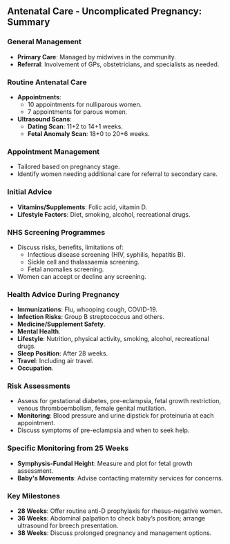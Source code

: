 ## Antenatal Care - Uncomplicated Pregnancy: Summary

### General Management
- **Primary Care**: Managed by midwives in the community.
- **Referral**: Involvement of GPs, obstetricians, and specialists as needed.

### Routine Antenatal Care
- **Appointments**: 
  - 10 appointments for nulliparous women.
  - 7 appointments for parous women.
- **Ultrasound Scans**: 
  - **Dating Scan**: 11+2 to 14+1 weeks.
  - **Fetal Anomaly Scan**: 18+0 to 20+6 weeks.

### Appointment Management
- Tailored based on pregnancy stage.
- Identify women needing additional care for referral to secondary care.

### Initial Advice
- **Vitamins/Supplements**: Folic acid, vitamin D.
- **Lifestyle Factors**: Diet, smoking, alcohol, recreational drugs.

### NHS Screening Programmes
- Discuss risks, benefits, limitations of:
  - Infectious disease screening (HIV, syphilis, hepatitis B).
  - Sickle cell and thalassaemia screening.
  - Fetal anomalies screening.
- Women can accept or decline any screening.

### Health Advice During Pregnancy
- **Immunizations**: Flu, whooping cough, COVID-19.
- **Infection Risks**: Group B streptococcus and others.
- **Medicine/Supplement Safety**.
- **Mental Health**.
- **Lifestyle**: Nutrition, physical activity, smoking, alcohol, recreational drugs.
- **Sleep Position**: After 28 weeks.
- **Travel**: Including air travel.
- **Occupation**.

### Risk Assessments
- Assess for gestational diabetes, pre-eclampsia, fetal growth restriction, venous thromboembolism, female genital mutilation.
- **Monitoring**: Blood pressure and urine dipstick for proteinuria at each appointment.
- Discuss symptoms of pre-eclampsia and when to seek help.

### Specific Monitoring from 25 Weeks
- **Symphysis-Fundal Height**: Measure and plot for fetal growth assessment.
- **Baby's Movements**: Advise contacting maternity services for concerns.

### Key Milestones
- **28 Weeks**: Offer routine anti-D prophylaxis for rhesus-negative women.
- **36 Weeks**: Abdominal palpation to check baby’s position; arrange ultrasound for breech presentation.
- **38 Weeks**: Discuss prolonged pregnancy and management options.